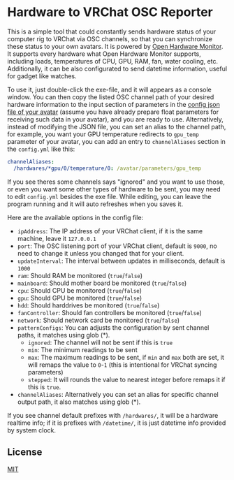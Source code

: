 # Hardware to VRChat OSC Reporter

This is a simple tool that could constantly sends hardware status of your computer rig to VRChat via OSC channels, so that you can synchronize these status to your own avatars. It is powered by [Open Hardware Monitor](https://openhardwaremonitor.org/). It supports every hardware what Open Hardware Monitor supports, including loads, temperatures of CPU, GPU, RAM, fan, water cooling, etc. Additionally, it can be also configurated to send datetime information, useful for gadget like watches.

To use it, just double-click the exe-file, and it will appears as a console window. You can then copy the listed OSC channel path of your desired hardware information to the input section of parameters in the [config json file of your avatar](https://docs.vrchat.com/docs/osc-avatar-parameters) (assume you have already prepare float parameters for receiving such data in your avatar), and you are ready to use. Alternatively, instead of modifying the JSON file, you can set an alias to the channel path, for example, you want your GPU temperature redirects to `gpu_temp` parameter of your avatar, you can add an entry to `channelAliases` section in the `config.yml` like this:

```yaml
channelAliases:
  /hardwares/*gpu/0/temperature/0: /avatar/parameters/gpu_temp
```

If you see theres some channels says "ignored" and you want to use those, or even you want some other types of hardware to be sent, you may need to edit `config.yml` besides the exe file. While editing, you can leave the program running and it will auto refreshes when you saves it.

Here are the available options in the config file:
- `ipAddress`: The IP address of your VRChat client, if it is the same machine, leave it `127.0.0.1`
- `port`: The OSC listening port of your VRChat client, default is `9000`, no need to change it unless you changed that for your client.
- `updateInterval`: The interval between updates in milliseconds, default is `1000`
- `ram`: Should RAM be monitored (`true`/`false`)
- `mainboard`: Should mother board be monitored (`true`/`false`)
- `cpu`: Should CPU be monitored (`true`/`false`)
- `gpu`: Should GPU be monitored (`true`/`false`)
- `hdd`: Should harddrives be monitored (`true`/`false`)
- `fanController`: Should fan controllers be monitored (`true`/`false`)
- `network`: Should network card be monitored (`true`/`false`)
- `patternConfigs`: You can adjusts the configuration by sent channel paths, it matches using glob (*).
    - `ignored`: The channel will not be sent if this is `true`
    - `min`: The minimum readings to be sent
    - `max`: The maximum readings to be sent, if `min` and `max` both are set, it will remaps the value to `0`-`1` (this is intentional for VRChat syncing parameters)
    - `stepped`: It will rounds the value to nearest integer before remaps it if this is `true`.
- `channelAliases`: Alternatively you can set an alias for specific channel output path, it also matches using glob (*).

If you see channel default prefixes with `/hardwares/`, it will be a hardware realtime info; if it is prefixes with `/datetime/`, it is just datetime info provided by system clock.

## License

[MIT](LICENSE)